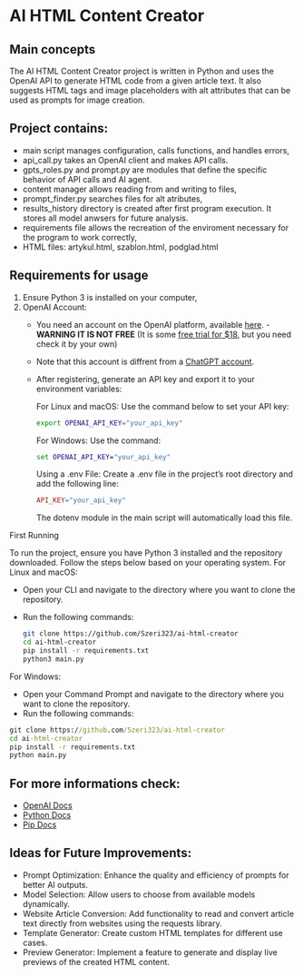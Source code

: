 # AI HTML Content Creator

## Main concepts
The AI HTML Content Creator project is written in Python and uses the OpenAI API to generate HTML code from a given article text. It also suggests HTML tags and image placeholders with alt attributes that can be used as prompts for image creation.

## Project contains:
- main script manages configuration, calls functions, and handles errors,
- api_call.py takes an OpenAI client and makes API calls.
- gpts_roles.py and prompt.py are modules that define the specific behavior of API calls and AI agent.
- content manager allows reading from and writing to files,
- prompt_finder.py searches files for alt atributes,
- results_history directory is created after first program execution. It stores all model anwsers for future analysis.
- requirements file allows the recreation of the enviroment necessary for the program to work correctly,
- HTML files: artykul.html, szablon.html, podglad.html

## Requirements for usage 
1. Ensure Python 3 is installed on your computer,
2. OpenAI Account:
    - You need an account on the OpenAI platform, available [here](https://platform.openai.com/). - **WARNING IT IS NOT FREE** (It is some [free trial for $18](https://community.openai.com/t/how-can-i-get-free-trial-credits/26742), but you need check it by your own) 
    - Note that this account is diffrent from a [ChatGPT account](https://chatgpt.com/). 
    - After registering, generate an API key and export it to your environment variables:

        For Linux and macOS: Use the command below to set your API key:
        ```bash
        export OPENAI_API_KEY="your_api_key"
        ```
        For Windows: Use the command:
        ```cmd
        set OPENAI_API_KEY="your_api_key"
        ```
        Using a .env File:
        Create a .env file in the project’s root directory and add the following line:

        ```makefile
        API_KEY="your_api_key"
        ```

        The dotenv module in the main script will automatically load this file.

First Running

To run the project, ensure you have Python 3 installed and the repository downloaded. Follow the steps below based on your operating system.
For Linux and macOS:

- Open your CLI and navigate to the directory where you want to clone the repository.
- Run the following commands:

    ```bash
    git clone https://github.com/Szeri323/ai-html-creator
    cd ai-html-creator
    pip install -r requirements.txt
    python3 main.py
    ```

For Windows:

- Open your Command Prompt and navigate to the directory where you want to clone the repository.
- Run the following commands:

```cmd
git clone https://github.com/Szeri323/ai-html-creator
cd ai-html-creator
pip install -r requirements.txt
python main.py
```

## For more informations check:
- [OpenAI Docs](https://platform.openai.com/docs/quickstart)
- [Python Docs](https://docs.python.org/3/index.html)
- [Pip Docs](https://pypi.org/project/pip/)

## Ideas for Future Improvements:

- Prompt Optimization: Enhance the quality and efficiency of prompts for better AI outputs.
- Model Selection: Allow users to choose from available models dynamically.
- Website Article Conversion: Add functionality to read and convert article text directly from websites using the requests library.
- Template Generator: Create custom HTML templates for different use cases.
- Preview Generator: Implement a feature to generate and display live previews of the created HTML content.